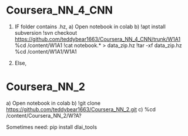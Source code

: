 # Coursera_NN_4_CNN
1) IF folder contains .hz,
a) Open notebook in colab
b)
!apt install subversion
!svn checkout https://github.com/teddybear1663/Coursera_NN_4_CNN/trunk/W1A1
%cd /content/W1A1
!cat notebook.* > data_zip.hz
!tar -xf data_zip.hz
%cd /content/W1A1/W1A1

2) Else,
# Coursera_NN_2
a) Open notebook in colab
b) !git clone https://github.com/teddybear1663/Coursera_NN_2.git
c) %cd /content/Coursera_NN_2/W?A?

Sometimes need: pip install dlai_tools 
